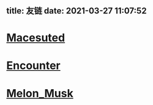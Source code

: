 title: 友链
date: 2021-03-27 11:07:52
---
# [Macesuted](https://www.macesuted.cn/)

# [Encounter](https://www.encounter.cool/)

# [Melon_Musk](https://www.melonmusk.cn/)

```cpp


```

